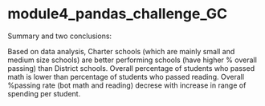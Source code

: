 # module4_pandas_challenge_GC

Summary and two conclusions:

Based on data analysis, Charter schools (which are mainly small and medium size schools) are better performing schools (have higher % overall passing)  than District schools.
Overall percentage of students who passed math is lower than percentage of students who passed reading.
Overall %passing rate (bot math and reading) decrese with increase in range of spending per student. 

